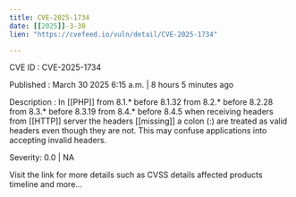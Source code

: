 ```yaml
---
title: CVE-2025-1734
date: [[2025]]-3-30
lien: "https://cvefeed.io/vuln/detail/CVE-2025-1734"

---
```


CVE ID : CVE-2025-1734

Published :  March 30
2025
6:15 a.m. | 8 hours
5 minutes ago

Description : In [[PHP]] from 8.1.* before 8.1.32
from 8.2.* before 8.2.28
from 8.3.* before 8.3.19
from 8.4.* before 8.4.5
when receiving headers from [[HTTP]] server
the headers [[missing]] a colon (:) are treated as valid headers even though they are not. This may confuse applications into accepting invalid headers.

Severity: 0.0 | NA

Visit the link for more details
such as CVSS details
affected products
timeline
and more...
